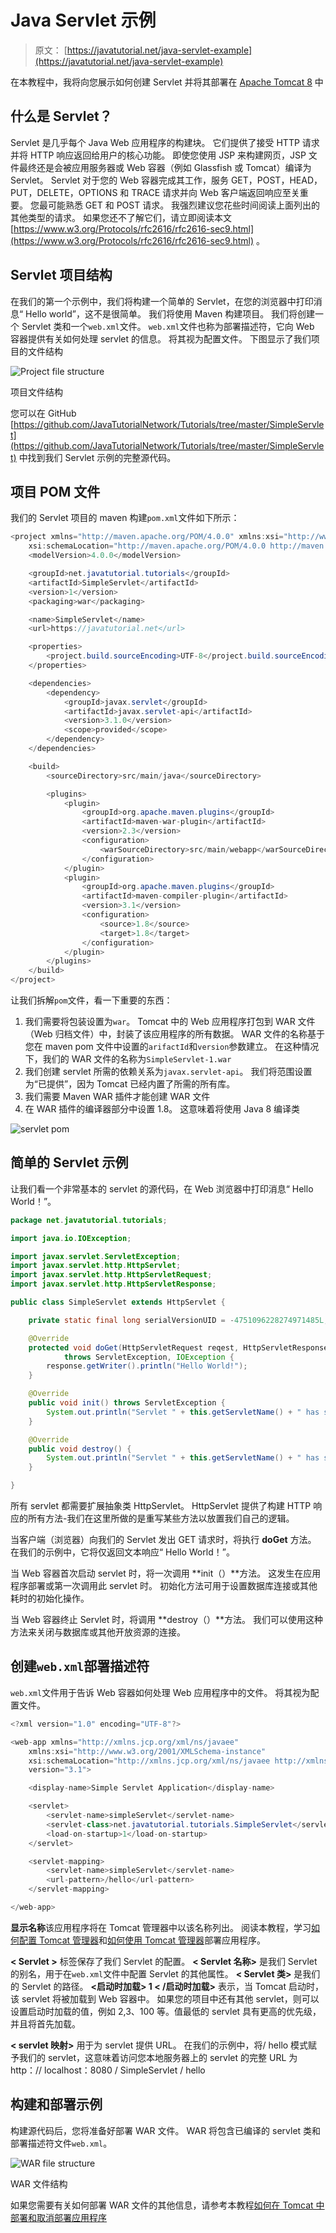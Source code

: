 # Java Servlet 示例

> 原文： [https://javatutorial.net/java-servlet-example](https://javatutorial.net/java-servlet-example)

在本教程中，我将向您展示如何创建 Servlet 并将其部署在 [Apache Tomcat 8](https://javatutorial.net/run-tomcat-from-eclipse) 中

## 什么是 Servlet？

Servlet 是几乎每个 Java Web 应用程序的构建块。 它们提供了接受 HTTP 请求并将 HTTP 响应返回给用户的核心功能。 即使您使用 JSP 来构建网页，JSP 文件最终还是会被应用服务器或 Web 容器（例如 Glassfish 或 Tomcat）编译为 Servlet。 Servlet 对于您的 Web 容器完成其工作，服务 GET，POST，HEAD，PUT，DELETE，OPTIONS 和 TRACE 请求并向 Web 客户端返回响应至关重要。 您最可能熟悉 GET 和 POST 请求。 我强烈建议您花些时间阅读上面列出的其他类型的请求。 如果您还不了解它们，请立即阅读本文 [https://www.w3.org/Protocols/rfc2616/rfc2616-sec9.html](https://www.w3.org/Protocols/rfc2616/rfc2616-sec9.html) 。

## Servlet 项目结构

在我们的第一个示例中，我们将构建一个简单的 Servlet，在您的浏览器中打印消息“ Hello world”，这不是很简单。 我们将使用 Maven 构建项目。 我们将创建一个 Servlet 类和一个`web.xml`文件。 `web.xml`文件也称为部署描述符，它向 Web 容器提供有关如何处理 servlet 的信息。 将其视为配置文件。 下图显示了我们项目的文件结构

![Project file structure](img/58ed96950d30cd53e932482485345501.jpg)

项目文件结构

您可以在 GitHub [https://github.com/JavaTutorialNetwork/Tutorials/tree/master/SimpleServlet](https://github.com/JavaTutorialNetwork/Tutorials/tree/master/SimpleServlet) 中找到我们 Servlet 示例的完整源代码。

## 项目 POM 文件

我们的 Servlet 项目的 maven 构建`pom.xml`文件如下所示：

```java
<project xmlns="http://maven.apache.org/POM/4.0.0" xmlns:xsi="http://www.w3.org/2001/XMLSchema-instance"
	xsi:schemaLocation="http://maven.apache.org/POM/4.0.0 http://maven.apache.org/xsd/maven-4.0.0.xsd">
	<modelVersion>4.0.0</modelVersion>

	<groupId>net.javatutorial.tutorials</groupId>
	<artifactId>SimpleServlet</artifactId>
	<version>1</version>
	<packaging>war</packaging>

	<name>SimpleServlet</name>
	<url>https://javatutorial.net</url>

	<properties>
		<project.build.sourceEncoding>UTF-8</project.build.sourceEncoding>
	</properties>

	<dependencies>
		<dependency>
			<groupId>javax.servlet</groupId>
			<artifactId>javax.servlet-api</artifactId>
			<version>3.1.0</version>
			<scope>provided</scope>
		</dependency>
	</dependencies>

	<build>
		<sourceDirectory>src/main/java</sourceDirectory>

		<plugins>
			<plugin>
				<groupId>org.apache.maven.plugins</groupId>
				<artifactId>maven-war-plugin</artifactId>
				<version>2.3</version>
				<configuration>
					<warSourceDirectory>src/main/webapp</warSourceDirectory>
				</configuration>
			</plugin>
			<plugin>
				<groupId>org.apache.maven.plugins</groupId>
				<artifactId>maven-compiler-plugin</artifactId>
				<version>3.1</version>
				<configuration>
					<source>1.8</source>
					<target>1.8</target>
				</configuration>
			</plugin>
		</plugins>
	</build>
</project>

```

让我们拆解`pom`文件，看一下重要的东西：

1.  我们需要将包装设置为`war`。 Tomcat 中的 Web 应用程序打包到 WAR 文件（Web 归档文件）中，封装了该应用程序的所有数据。 WAR 文件的名称基于您在 maven pom 文件中设置的`arifactId`和`version`参数建立。 在这种情况下，我们的 WAR 文件的名称为`SimpleServlet-1.war`
2.  我们创建 servlet 所需的依赖关系为`javax.servlet-api`。 我们将范围设置为“已提供”，因为 Tomcat 已经内置了所需的所有库。
3.  我们需要 Maven WAR 插件才能创建 WAR 文件
4.  在 WAR 插件的编译器部分中设置 1.8。 这意味着将使用 Java 8 编译类

![servlet pom](img/3d9a55db01854bd671968da463aa12b3.jpg)

## 简单的 Servlet 示例

让我们看一个非常基本的 servlet 的源代码，在 Web 浏览器中打印消息“ Hello World！”。

```java
package net.javatutorial.tutorials;

import java.io.IOException;

import javax.servlet.ServletException;
import javax.servlet.http.HttpServlet;
import javax.servlet.http.HttpServletRequest;
import javax.servlet.http.HttpServletResponse;

public class SimpleServlet extends HttpServlet {

	private static final long serialVersionUID = -4751096228274971485L;

	@Override
	protected void doGet(HttpServletRequest reqest, HttpServletResponse response) 
			throws ServletException, IOException {
		response.getWriter().println("Hello World!");
	}

	@Override
	public void init() throws ServletException {
		System.out.println("Servlet " + this.getServletName() + " has started");
	}

	@Override
	public void destroy() {
		System.out.println("Servlet " + this.getServletName() + " has stopped");
	}

}

```

所有 servlet 都需要扩展抽象类 HttpServlet。 HttpServlet 提供了构建 HTTP 响应的所有方法-我们在这里所做的是重写某些方法以放置我们自己的逻辑。

当客户端（浏览器）向我们的 Servlet 发出 GET 请求时，将执行 **doGet** 方法。 在我们的示例中，它将仅返回文本响应“ Hello World！”。

当 Web 容器首次启动 servlet 时，将一次调用 **init（）**方法。 这发生在应用程序部署或第一次调用此 servlet 时。 初始化方法可用于设置数据库连接或其他耗时的初始化操作。

当 Web 容器终止 Servlet 时，将调用 **destroy（）**方法。 我们可以使用这种方法来关闭与数据库或其他开放资源的连接。

## 创建`web.xml`部署描述符

`web.xml`文件用于告诉 Web 容器如何处理 Web 应用程序中的文件。 将其视为配置文件。

```java
<?xml version="1.0" encoding="UTF-8"?>

<web-app xmlns="http://xmlns.jcp.org/xml/ns/javaee" 
	xmlns:xsi="http://www.w3.org/2001/XMLSchema-instance"
	xsi:schemaLocation="http://xmlns.jcp.org/xml/ns/javaee http://xmlns.jcp.org/xml/ns/javaee/web-app_3_1.xsd"
	version="3.1">

	<display-name>Simple Servlet Application</display-name>

	<servlet>
		<servlet-name>simpleServlet</servlet-name>
		<servlet-class>net.javatutorial.tutorials.SimpleServlet</servlet-class>
		<load-on-startup>1</load-on-startup>
	</servlet>

	<servlet-mapping>
		<servlet-name>simpleServlet</servlet-name>
		<url-pattern>/hello</url-pattern>
	</servlet-mapping>

</web-app>
```

**显示名称**该应用程序将在 Tomcat 管理器中以该名称列出。 阅读本教程，学习[如何配置 Tomcat 管理器](https://javatutorial.net/how-to-install-and-configure-tomcat-8)和[如何使用 Tomcat 管理器](https://javatutorial.net/how-to-deploy-and-undeploy-applications-in-tomcat)部署应用程序。

**&lt; Servlet &gt;** 标签保存了我们 Servlet 的配置。 **&lt; Servlet 名称&gt;** 是我们 Servlet 的别名，用于在`web.xml`文件中配置 Servlet 的其他属性。 **&lt; Servlet 类&gt;** 是我们的 Servlet 的路径。 **&lt;启动时加载&gt; 1 &lt; /启动时加载&gt;** 表示，当 Tomcat 启动时，该 servlet 将被加载到 Web 容器中。 如果您的项目中还有其他 servlet，则可以设置启动时加载的值，例如 2,3、100 等。值最低的 servlet 具有更高的优先级，并且将首先加载。

**&lt; servlet 映射&gt;** 用于为 servlet 提供 URL。 在我们的示例中，将/ hello 模式赋予我们的 servlet，这意味着访问您本地服务器上的 servlet 的完整 URL 为 http：// localhost：8080 / SimpleServlet / hello

## 构建和部署示例

构建源代码后，您将准备好部署 WAR 文件。 WAR 将包含已编译的 servlet 类和部署描述符文件`web.xml`。

![WAR file structure](img/a9deb3e2d08cf776d587c7c9f9f94e9a.jpg)

WAR 文件结构

如果您需要有关如何部署 WAR 文件的其他信息，请参考本教程[如何在 Tomcat 中部署和取消部署应用程序](https://javatutorial.net/how-to-deploy-and-undeploy-applications-in-tomcat)